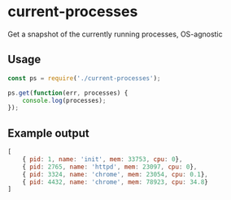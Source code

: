 # current-processes
Get a snapshot of the currently running processes, OS-agnostic

## Usage
```js
const ps = require('./current-processes');

ps.get(function(err, processes) {
    console.log(processes);
});
```

## Example output
```js
[
    { pid: 1, name: 'init', mem: 33753, cpu: 0},
    { pid: 2765, name: 'httpd', mem: 23097, cpu: 0},
    { pid: 3324, name: 'chrome', mem: 23054, cpu: 0.1},
    { pid: 4432, name: 'chrome', mem: 78923, cpu: 34.8}
]
```
